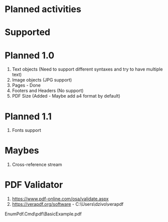 # Planned activities

# Supported

# Planned 1.0
1. Text objects (Need to support different syntaxes and try to have multiple text)
2. Image objects (JPG support)
3. Pages - Done
4. Footers and Headers (No support)
5. PDF Size (Added - Maybe add a4 format by default)

# Planned 1.1
1. Fonts support

# Maybes
1. Cross-reference stream 

# PDF Validator
1. https://www.pdf-online.com/osa/validate.aspx 
2. https://verapdf.org/software - C:\Users\dzivo\verapdf

EnumPdf.Cmd\pdf\BasicExample.pdf
